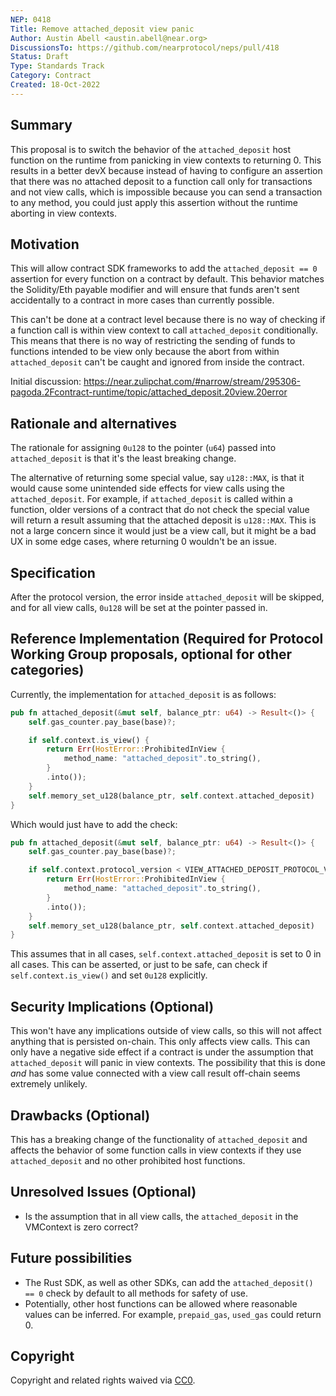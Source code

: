 ```yaml
---
NEP: 0418
Title: Remove attached_deposit view panic
Author: Austin Abell <austin.abell@near.org>
DiscussionsTo: https://github.com/nearprotocol/neps/pull/418
Status: Draft
Type: Standards Track
Category: Contract
Created: 18-Oct-2022
---
```


## Summary

This proposal is to switch the behavior of the `attached_deposit` host function on the runtime from panicking in view contexts to returning 0. This results in a better devX because instead of having to configure an assertion that there was no attached deposit to a function call only for transactions and not view calls, which is impossible because you can send a transaction to any method, you could just apply this assertion without the runtime aborting in view contexts.

## Motivation

This will allow contract SDK frameworks to add the `attached_deposit == 0` assertion for every function on a contract by default. This behavior matches the Solidity/Eth payable modifier and will ensure that funds aren't sent accidentally to a contract in more cases than currently possible.

This can't be done at a contract level because there is no way of checking if a function call is within view context to call `attached_deposit` conditionally. This means that there is no way of restricting the sending of funds to functions intended to be view only because the abort from within `attached_deposit` can't be caught and ignored from inside the contract.

Initial discussion: https://near.zulipchat.com/#narrow/stream/295306-pagoda.2Fcontract-runtime/topic/attached_deposit.20view.20error

## Rationale and alternatives

The rationale for assigning `0u128` to the pointer (`u64`) passed into `attached_deposit` is that it's the least breaking change. 

The alternative of returning some special value, say `u128::MAX`, is that it would cause some unintended side effects for view calls using the `attached_deposit`. For example, if `attached_deposit` is called within a function, older versions of a contract that do not check the special value will return a result assuming that the attached deposit is `u128::MAX`. This is not a large concern since it would just be a view call, but it might be a bad UX in some edge cases, where returning 0 wouldn't be an issue.

## Specification

After the protocol version, the error inside `attached_deposit` will be skipped, and for all view calls, `0u128` will be set at the pointer passed in.

## Reference Implementation (Required for Protocol Working Group proposals, optional for other categories)


Currently, the implementation for `attached_deposit` is as follows:
```rust
pub fn attached_deposit(&mut self, balance_ptr: u64) -> Result<()> {
	self.gas_counter.pay_base(base)?;

	if self.context.is_view() {
		return Err(HostError::ProhibitedInView {
			method_name: "attached_deposit".to_string(),
		}
		.into());
	}
	self.memory_set_u128(balance_ptr, self.context.attached_deposit)
}
```

Which would just have to add the check:

```rust
pub fn attached_deposit(&mut self, balance_ptr: u64) -> Result<()> {
	self.gas_counter.pay_base(base)?;

	if self.context.protocol_version < VIEW_ATTACHED_DEPOSIT_PROTOCOL_VERSION && self.context.is_view() {
		return Err(HostError::ProhibitedInView {
			method_name: "attached_deposit".to_string(),
		}
		.into());
	}
	self.memory_set_u128(balance_ptr, self.context.attached_deposit)
}
```

This assumes that in all cases, `self.context.attached_deposit` is set to 0 in all cases. This can be asserted, or just to be safe, can check if `self.context.is_view()` and set `0u128` explicitly.

## Security Implications (Optional)

This won't have any implications outside of view calls, so this will not affect anything that is persisted on-chain. This only affects view calls. This can only have a negative side effect if a contract is under the assumption that `attached_deposit` will panic in view contexts. The possibility that this is done _and_ has some value connected with a view call result off-chain seems extremely unlikely.

## Drawbacks (Optional)

This has a breaking change of the functionality of `attached_deposit` and affects the behavior of some function calls in view contexts if they use `attached_deposit` and no other prohibited host functions.

## Unresolved Issues (Optional)

- Is the assumption that in all view calls, the `attached_deposit` in the VMContext is zero correct?

## Future possibilities

- The Rust SDK, as well as other SDKs, can add the `attached_deposit() == 0` check by default to all methods for safety of use.
- Potentially, other host functions can be allowed where reasonable values can be inferred. For example, `prepaid_gas`, `used_gas` could return 0.

## Copyright
[copyright]: #copyright

Copyright and related rights waived via [CC0](https://creativecommons.org/publicdomain/zero/1.0/).
